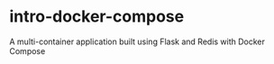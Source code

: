 # intro-docker-compose
A multi-container application built using Flask and Redis with Docker Compose
